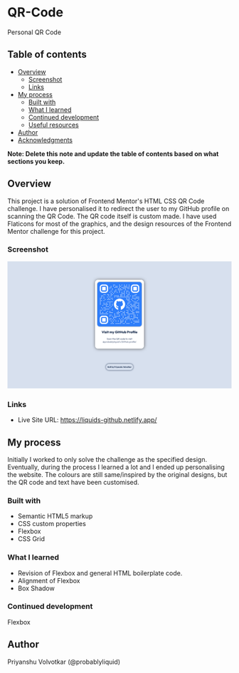# QR-Code
 Personal QR Code


## Table of contents

- [Overview](#overview)
  - [Screenshot](#screenshot)
  - [Links](#links)
- [My process](#my-process)
  - [Built with](#built-with)
  - [What I learned](#what-i-learned)
  - [Continued development](#continued-development)
  - [Useful resources](#useful-resources)
- [Author](#author)
- [Acknowledgments](#acknowledgments)

**Note: Delete this note and update the table of contents based on what sections you keep.**

## Overview

This project is a solution of Frontend Mentor's HTML CSS QR Code challenge. I have personalised it to redirect the user to my GitHub profile on scanning the QR Code. The QR code itself is custom made.
I have used Flaticons for most of the graphics, and the design resources of the Frontend Mentor challenge for this project.

### Screenshot

![](/resources/images/screenshot.png)

### Links

- Live Site URL: https://liquids-github.netlify.app/

## My process

Initially I worked to only solve the challenge as the specified design. Eventually, during the process I learned a lot and I ended up personalising the website. The colours are still same/inspired by the original designs, but the QR code and text have been customised. 

### Built with

- Semantic HTML5 markup
- CSS custom properties
- Flexbox
- CSS Grid

### What I learned

- Revision of Flexbox and general HTML boilerplate code.
- Alignment of Flexbox
- Box Shadow


### Continued development

Flexbox


## Author

Priyanshu Volvotkar (@probablyliquid)


